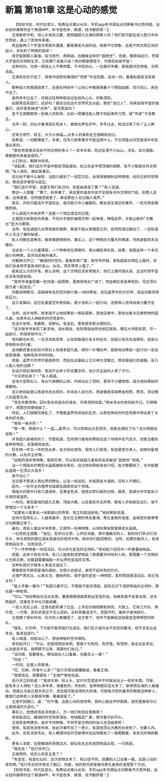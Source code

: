# 新篇 第181章 这是心动的感觉
        【告知书友，时代在变化，免费站点难以长存，手机app多书源站点切换看书大势所趋，站长给你推荐的这个换源APP，听书音色多、换源、找书都好使！】
       王煊面色平和，但心头有些沉重，是跨越超凡光海的那群人吗？他们有可能在进入超凡中央世界前，遇上了其他外来者。
       而且是两三个宇宙文明意外遭遇，要是爆发大战的话，简直不可想象，这是不同文明之间的战斗，涉及到了种族的延续！
       母宇宙那群人虽强，有方雨竹、燕明诚、白静姝这样的“超绝世”，但是，敢跨海远行、贯穿大宇宙的文明和生灵，又有哪个会是凡俗？绝对都是狠茬子，可俯视自身宇宙！
       这种对抗，光想一想就让人不寒而栗，不冲突则以，一旦揭开序幕，那就是时空倾塌，文明流血。
       王煊有些忍不住了，很想冲进那些模湖的“场景”中去挖掘，去找一找，看看到底有没有故人。
       那种战斗究竟是结束了，还是在持续中？让他心中像是揣着十个拇指姑娘，百爪挠心，真坐不住了。
       虽然多年过去了，但是过往种种依旧记在他的心头，印象深刻。
       如那冥血军团们，还好吗？是否也在这片世界风生水起，那些“自己人”，同来自母宇宙的强者们，还好意思继续“杀熟”，冒充冥血吗？
       至今王煊都颇受一些故人的影响，比如一把攥住敌人脖子拎起来的习惯，就“传承”于张教主。
       当年一别，剑仙子姜清瑶生死未卜，被放在养生炉中，多年过去，她活过来了吗？让人揪心。
       还有方雨竹、妖主、大方士徐福……太多人的身影在王煊眼前划过。
       他希望，一切都猜错了。毕竟，仅凭几枚茶果并不能证明什么，不见得是从时空旋涡中中坠落出来的。
       “那些奇景竟涉及到不同文明的争斗？一百多年来，附近坠落不少仙山，浮岛，巨大祖脉，竟都是外来者造成的。”
       人们热议，都颇为吃惊。
       “说起来，我们这片宇宙中那些顶级道统，屹立在金字塔顶端的族群，有不少都是天外文明啊。”有人感叹，确实是事实。
       这已经不是什么秘密，当超凡者到了一定层次后，会渐渐接触到这种真相，经历过初时惊悚后，都会逐步接受与适应。
       “我们这片宇宙，还属于我们自己吗，到底由谁说了算？”有人说道。
       旁边一人提醒：“算了，别多嘴了，来这里的道友中说不定就有天外文明的门徒，别惹人反感，远来是客，坦然接受就是了，再说那些人也已融入我界。”
       其实，并非只是这片宇宙如此，每次超凡中心偏移后，都会发生相近的事件，一些文明会跟随而来。
       什么是超凡中央世界？这是一个相互成全的过程。
       正是因为有那些外来者，不同大宇宙的璀璨文明一起争渡，降临此界，才能让新的“大舞台”宏大与繁荣。
       当然，有些逐超凡水草而居的族群，那是不能以常理度之的，安然而渡过数纪了，一定知道外人无法了解的秘密。
       蚁人何毅全身黑亮，躯体像是钢铁块，事实上，这个种族的力量大的离谱，凭肉身能和天龙搏杀。
       当谈及一个人力量薄弱，一个种族地位卑微时，常以蝼蚁来形容，结果，就是这样一个本应弱小的种族，变异后却格外强大。
       何毅再次开口：“模湖的时空内，里面非常广袤，我爷爷怀疑，曾有超级文明在上路时，将他们自身母宇宙各地的圣山、仙岛、洞天等带上路了。”
       能有这么大的手笔，那么说明，这个文明应该非常强大，他们上路时很从容，且当时母宇宙还没有彻底枯竭。
       “我爷爷准备招募一些同道一起探索，里面地域太广阔了，而且确实有各种危险，号召顶尖超凡者一起进去。”
       何毅说明情况，连赫赫有名的空间旅行者——地狱黑蚁，这位盗界中的大宗师，进去后都觉得有压力。
       这引发躁动，这位名震星空的老蚂蚁，很少会和人一起行动，这是真心觉得自身力量不足了。
       当然，这片地带，原本就不止地狱黑蚁一族在探索，其他店面中，那些出售与交换奇物的超凡者，也常年出入神秘的时空场景中。
       在这片地带，有散修，有野仙，有逃犯，更有很多职业探险队。
       “这次我爷爷发现了新天地，油水很足，危险等级自然也相应很高，哪位大师若有意，可一起前行，所得奇物平分。”
       但何毅也补充，一旦涉及到奇骨，以及和御道化有关的经文，他祖父有优先选择权，但会以奇物弥补同行者。
       这块数百里长的巨大陨石上有很多超凡者，顿时一片嘈杂声，能和地狱黑蚁一起行动一定会收获满满，他鲜有失手的时候。
       但是，盗界大宗师可是超绝世，而且在此基础上又元神大涅槃过，想走御道化的道路，有几人能入他的法眼？
       在这片陨石海地带，真找不出多少符合要求的，估计共主级的人来了才行。
       “大宗师出来了！”有人喊道。
       这块大型陨石上，有仙气蒸腾的山体，开辟出出了洞府，更有不少建筑物，成为地狱黑蚁的落脚地。
       这只老蚂蚁是以真身状态出现的，并未在人前化形，周身像是深渊黑金材质，黑亮，流动慑人的晶莹光泽。
       “现在先售奇物，回头有志同道合的道友，可来洞府找我。”两米多长的老蚂蚁开口，它稍微动下，周围空间便扭曲了。
       然后，人们就眼花缭乱了，不愧是盗界传说级的生灵，从那些神异的时空场景中带出来了太多的好东西。
       “竟有一株天药！”
       “等一等，那是什么？一盆……星界沙，可以炼制出大型洞天，他是去探险了吗？这分明是在采购！”
       许多超凡者被惊到了，尽管知道，空间旅行者地狱黑蚁在这个领域中名气巨大，但是当看到各种奇物后，还是瞠目结舌。
       好东西一件又一件的亮出来，各方纷纷竞购，很快人们发现，有些是官方来人，如相邻星域的大教，以及共主府等。
       “这瓶药液非常特殊，极其珍贵，可以助天级超凡者有机会突破进‘超绝世’领域。”
       当一个拇指长的微型水晶瓶被取出来后，经过地狱黑蚁亲自介绍，各方都要疯了，也许能藉此造就一位顶尖大高手！
       谁不动心？
       无论是不愿进入真仙界的野仙，以及一些逃犯，亦或是各大道统，没有人不眼红。
       因为，一些共主的境界也就是在超绝世这个领域。
       拇指大的瓶中只有几滴液体，呈黄金色泽，摇曳出梦幻般的光辉，据悉，其成分中可能有少许真药或道药。
       一时间，某些星域的超凡王朝，顶级大教，以及某些共主府等，都有人开始疯狂出价，谁不想增加一个大高手？
       “如果有人能拿出一块御道化的奇骨，我立刻就送给他。”地狱黑蚁说道。
       这块大型陨石上，人越来越多，连长生王朝的贵女夏清、黑孔雀族的洛莹、金阙宫的莫青等分也都跟过来了。
       最后，真有人拿出半块奇骨，又提供一些神物等，从地狱黑蚁那里换走水晶瓶。
       一位老妖王提醒：“给位，有非分之想，心怀叵测者，想半路截杀的人，我劝你们早点打消念头，参与竞购的那位道友其身后的庞然大物，绝非你们能招惹的。当然，如果你是异人，有违禁物品在手，当我没说。”
       “下一件奇物是一块混沌石，可以作为至宝的主材料。”老蚂蚁介绍另外一件重量级物品。
       但是，这多少有些冷场，有几人能炼制违禁物品？那需要天时地利人和，更需要一个文明的火光来点燃，动辄就需要抽取一片仙界的至高符文等。
       这种东西对于很多人来说太遥远了。
       便是那些可俯视星海的道统，也很少去尝试，承受不起失败的代价。
       王煊严肃无比，认真关注，据他所知，母宇宙的至宝——神明宫，其材质就是混沌石，和它有关吗？
       “能上手看一看吗？”有超凡者开口，不管能不能买得起，趁机见识下违禁物品的主材料，那也是一种收获。
       “可以。”地狱黑蚁也没太在意，要是随便就能炼制出至宝的话，他根本就不会拿出来，这东西虽好，但拿在手中也只能收藏。
       一些人先后上前，王煊也趁机凑了过去，上手后仔细观察和研究，大致上，它有三尺长，两尺宽，一尺厚，其形状其实不怎么规则，石料带着混沌气，坚固不朽，看样子是块碎片。
       王煊摸了很长时间，后方的人都催促了，这才放下，他并不能确定这就是至宝神明宫的碎片。
       “报名，大宗师，下次能不能带我们也进去，我们实力或许达不到您的要求，但不求走出去多远，能进去就行。”
       有人喊道，彻底动心了，想进神秘时空中探险。
       老蚂蚁开口：“可以，但我得提前说明，里面十分危险，有厉鬼，有怪物，能走出去多远，以及是否平安，我照顾不过来，得靠你们自己。”
       “没问题，我要报名，哪怕就在入口看看，也要走上一遭！”
       “同去！”
       一时间，这里人声鼎沸。
       “哎，兄弟，你发什么呆？”伍行天探出狼獾脑袋，看着王煊。
       “我想进去，我要报名！”王煊严肃地说道。
       伍行天立刻劝道：“我说兄弟，别上头，这片时空遗迹中不时就会出土一些好东西。可是，能有多少人得到？这么多年来，我看到的，听到的，各种惨剧实在太多了。新来陨石海的人最激动，简直以为自己是天命之子，进去就可能会得到大机缘，可是每次死的最多的都是这种新人，像我们这种老人全都很平静，看着就是了。”
       王煊手抚胸口，道：“你不懂，这是心动的感觉啊，我的心脏在怦怦剧跳，感觉里面有可以让我成道的大造化。”
       事实上，他想进场去寻找故人，万一他们失陷在里面呢？
       老蚂蚁说过，模湖的时空场景深处，地域极其广袤，暂时看不到尽头。
       王煊有各种猜测，或许不同种族、不同宇宙文明间的战斗还没结束呢！
       很快，有其他消息传来，给此次事件加了一把火，有其他顶尖大教的长老到了，也要入内。
       此外，还有消息传出，有人模湖间在时空秘境中远远地看到了一座鲲鹏巢，有发光的神卵数枚。
       更有人泄密，在那模湖的场景远方，疑似有无主的违禁物品出现，一闪而逝。
       “我也去！”伍行天开口。
       王煊愕然，他怎么改变主意了？
       “有至宝，有造化仙珍，这次奇物太多了，和以往不同，我要到入口去看一看，这是心动的感觉啊。”伍行天也将手放在了胸口，但是，他的目光却是看向黑孔雀族的洛莹那个方向。
       【告知书友，时代在变化，免费站点难以长存，手机app多书源站点切换看书大势所趋，站长给你推荐的这个换源APP，听书音色多、换源、找书都好使！】